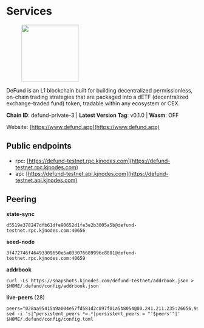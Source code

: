 # Services

<figure><img src="https://raw.githubusercontent.com/kj89/testnet_manuals/main/pingpub/logos/defund.png" width="150" alt=""><figcaption></figcaption></figure>

DeFund is an L1 blockchain built for building decentralized permissionless,  on-chain trading strategies that are packaged into a dETF (decentralized  exchange-traded fund) token, tradable within any ecosystem or CEX.

**Chain ID**: defund-private-3 | **Latest Version Tag**: v0.1.0 | **Wasm**: OFF

Website: [https://www.defund.app](https://www.defund.app)


## Public endpoints

* rpc: [https://defund-testnet.rpc.kjnodes.com](https://defund-testnet.rpc.kjnodes.com)
* api: [https://defund-testnet.api.kjnodes.com](https://defund-testnet.api.kjnodes.com)

## Peering

**state-sync**

```
d5519e378247dfb61dfe90652d1fe3e2b3005a5b@defund-testnet.rpc.kjnodes.com:40656
```

**seed-node**

```
3f472746f46493309650e5a033076689996c8881@defund-testnet.rpc.kjnodes.com:40659
```

**addrbook**
```
curl -Ls https://snapshots.kjnodes.com/defund-testnet/addrbook.json > $HOME/.defund/config/addrbook.json
```

**live-peers** (28)
```
peers="028aa95415a9a004e57fd581d2c897f01a5b8054@80.241.211.235:26656,9a88a8643a1e0641f81c65f0ace6d0d44644dc37@162.55.211.136:40656,9e3c8603f8eb1aeacf7392701a1977668684803c@194.163.170.245:26656,dc8661d36681b73cf4dfde1d68587aec88212344@154.12.225.113:40656,bb25b67fd12c5b08b6d949eb21d1a3a865307e1e@95.111.243.155:40656,9dd945f369a7aa1946e007d9547b364e69da7db8@185.192.96.140:26656,195f80fa7d564efd62304bcb7da85f0a50f3d7db@109.123.254.113:26656,6bbd4d421c9610e918fee90a81278e689e445d81@194.163.184.53:40656,e9d046b2248e07896dce1bcc5faff02d65745332@95.111.254.87:36656,7bd385047301b8a0caee30f9b99faa3e511c35e3@38.242.142.76:40656,19b298459704db74ac902caee55e3736a5147441@161.97.72.9:26656,563a249cbdcccaaec6330f2914d92117c2d078fe@194.233.82.172:46656,4c291b33574d679e43f7cec340ba4befecec0724@161.97.152.115:26656,328b742040c36ed83efbd9a4b07c3bc0e3493157@62.171.158.158:26656,d5519e378247dfb61dfe90652d1fe3e2b3005a5b@65.109.68.190:40656,b3ea7a581e2f1c1e19d2067e6cd54497914ec4ea@173.249.54.237:40656,f516bd081b20c900d27fb6ca70991100845ad2b8@84.244.7.44:26656,b6b02b635b447eeca53c900d595cb6114a6e7f67@84.46.250.215:26656,3e3dfe25eed3a5fb654887902e051a637b8d650a@185.188.249.246:40656,aa0f97cda5bd962821b907245dc476348309fce3@84.21.171.33:40656,f17140ac29380d434c1b5d2e33798d9f3bc6fd45@209.126.2.211:26656,68b4a53b3b67da6a4736888c36074eb316ea510d@75.119.157.222:26656,e2542af1f83025786c34947f1b6d39a511500327@173.249.20.104:26656,f98092af7d5aa5fedb2af24200eb4ceeb252a007@91.194.11.115:26656,c640df433e42f07b2d2ea11679c35a69174f6ef2@194.180.176.124:26656,254da4ac248771ded96df539f7f70abbae5c3d93@161.97.77.186:26656,507e7ea5c2c97d411f66238b97d7e7d931800977@116.202.161.165:29656,be4a0baa86b3d3bb2aba2defe1877fdc5cc7bd85@45.147.199.41:26656"
sed -i 's|^persistent_peers *=.*|persistent_peers = "'$peers'"|' $HOME/.defund/config/config.toml
```
